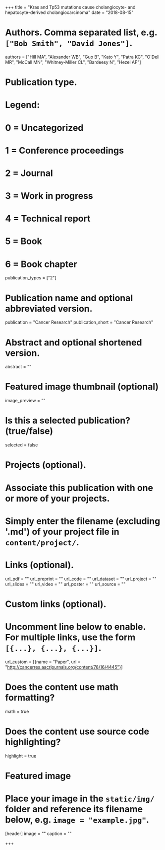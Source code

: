 +++
title = "Kras and Tp53 mutations cause cholangiocyte- and hepatocyte-derived cholangiocarcinoma"
date = "2018-08-15"

# Authors. Comma separated list, e.g. `["Bob Smith", "David Jones"]`.
authors = ["Hill MA", "Alexander WB", "Guo B", "Kato Y", "Patra KC", "O'Dell MR", "McCall MN", "Whitney-Miller CL", "Bardeesy N", "Hezel AF"]

# Publication type.
# Legend:
# 0 = Uncategorized
# 1 = Conference proceedings
# 2 = Journal
# 3 = Work in progress
# 4 = Technical report
# 5 = Book
# 6 = Book chapter
publication_types = ["2"]

# Publication name and optional abbreviated version.
publication = "Cancer Research"
publication_short = "Cancer Research"

# Abstract and optional shortened version.
abstract = ""

# Featured image thumbnail (optional)
image_preview = ""

# Is this a selected publication? (true/false)
selected = false

# Projects (optional).
#   Associate this publication with one or more of your projects.
#   Simply enter the filename (excluding '.md') of your project file in `content/project/`.

# Links (optional).
url_pdf = ""
url_preprint = ""
url_code = ""
url_dataset = ""
url_project = ""
url_slides = ""
url_video = ""
url_poster = ""
url_source = ""

# Custom links (optional).
#   Uncomment line below to enable. For multiple links, use the form `[{...}, {...}, {...}]`.
url_custom = [{name = "Paper", url = "http://cancerres.aacrjournals.org/content/78/16/4445"}]

# Does the content use math formatting?
math = true

# Does the content use source code highlighting?
highlight = true

# Featured image
# Place your image in the `static/img/` folder and reference its filename below, e.g. `image = "example.jpg"`.
[header]
image = ""
caption = ""

+++

